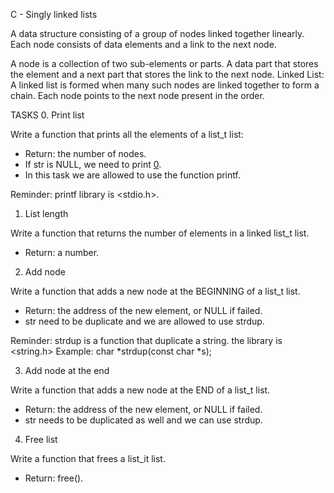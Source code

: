 C - Singly linked lists

A data structure consisting of a group of nodes linked together linearly. Each node consists of data elements and a link to the next node.

A node is a collection of two sub-elements or parts. A data part that stores the element and a next part that stores the link to the next node. 
Linked List: A linked list is formed when many such nodes are linked together to form a chain. 
Each node points to the next node present in the order.


TASKS 
0. Print list

Write a function that prints all the elements of a list_t list:
- Return: the number of nodes.
- If str is NULL, we need to print [0](nil).
- In this task we are allowed to use the function printf.

Reminder: printf library is <stdio.h>.

1. List length

Write a function that returns the number of elements in a linked list_t list.
- Return: a number.

2. Add node

Write a function that adds a new node at the BEGINNING of a list_t list.
- Return: the address of the new element, or NULL if failed.
- str need to be duplicate and we are allowed to use strdup.

Reminder: strdup is a function that duplicate a string. the library is <string.h>
Example: char \*strdup(const char \*s);

3. Add node at the end

Write a function that adds a new node at the END of a list_t list.
- Return: the address of the new element, or NULL if failed.
- str needs to be duplicated as well and we can use strdup.

4. Free list

Write a function that frees a list_it list. 
- Return: free(). 





